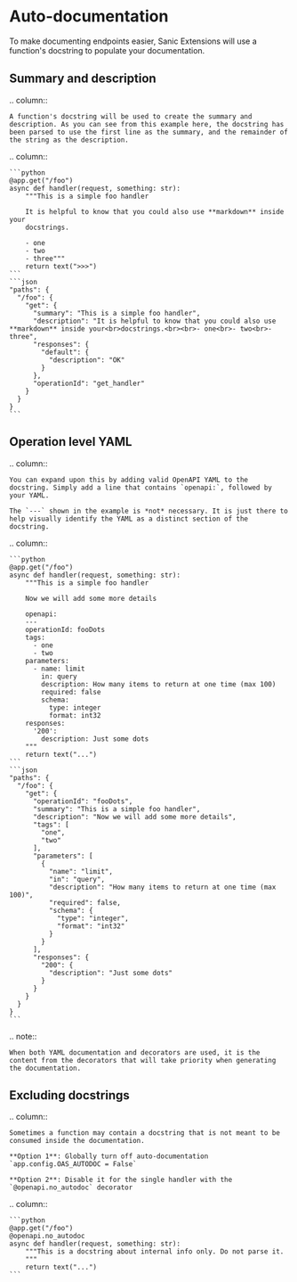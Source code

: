 # Auto-documentation

To make documenting endpoints easier, Sanic Extensions will use a function's docstring to populate your documentation. 

## Summary and description

.. column::

    A function's docstring will be used to create the summary and description. As you can see from this example here, the docstring has been parsed to use the first line as the summary, and the remainder of the string as the description.

.. column::

    ```python
    @app.get("/foo")
    async def handler(request, something: str):
        """This is a simple foo handler

        It is helpful to know that you could also use **markdown** inside your
        docstrings.

        - one
        - two
        - three"""
        return text(">>>")
    ```
    ```json
    "paths": {
      "/foo": {
        "get": {
          "summary": "This is a simple foo handler",
          "description": "It is helpful to know that you could also use **markdown** inside your<br>docstrings.<br><br>- one<br>- two<br>- three",
          "responses": {
            "default": {
              "description": "OK"
            }
          },
          "operationId": "get_handler"
        }
      }
    }
    ```

## Operation level YAML

.. column::

    You can expand upon this by adding valid OpenAPI YAML to the docstring. Simply add a line that contains `openapi:`, followed by your YAML. 

    The `---` shown in the example is *not* necessary. It is just there to help visually identify the YAML as a distinct section of the docstring.

.. column::

    ```python
    @app.get("/foo")
    async def handler(request, something: str):
        """This is a simple foo handler

        Now we will add some more details

        openapi:
        ---
        operationId: fooDots
        tags:
          - one
          - two
        parameters:
          - name: limit
            in: query
            description: How many items to return at one time (max 100)
            required: false
            schema:
              type: integer
              format: int32
        responses:
          '200':
            description: Just some dots
        """
        return text("...")
    ```
    ```json
    "paths": {
      "/foo": {
        "get": {
          "operationId": "fooDots",
          "summary": "This is a simple foo handler",
          "description": "Now we will add some more details",
          "tags": [
            "one",
            "two"
          ],
          "parameters": [
            {
              "name": "limit",
              "in": "query",
              "description": "How many items to return at one time (max 100)",
              "required": false,
              "schema": {
                "type": "integer",
                "format": "int32"
              }
            }
          ],
          "responses": {
            "200": {
              "description": "Just some dots"
            }
          }
        }
      }
    }
    ```



.. note:: 

    When both YAML documentation and decorators are used, it is the content from the decorators that will take priority when generating the documentation.



## Excluding docstrings

.. column::

    Sometimes a function may contain a docstring that is not meant to be consumed inside the documentation.

    **Option 1**: Globally turn off auto-documentation `app.config.OAS_AUTODOC = False`

    **Option 2**: Disable it for the single handler with the `@openapi.no_autodoc` decorator

.. column::

    ```python
    @app.get("/foo")
    @openapi.no_autodoc
    async def handler(request, something: str):
        """This is a docstring about internal info only. Do not parse it.
        """
        return text("...")
    ```

